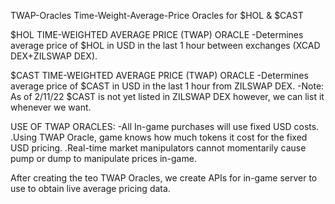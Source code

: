 TWAP-Oracles
Time-Weight-Average-Price Oracles for $HOL & $CAST 

$HOL TIME-WEIGHTED AVERAGE PRICE (TWAP) ORACLE
-Determines average price of $HOL in USD in the last 1 hour between exchanges (XCAD DEX+ZILSWAP DEX).

$CAST TIME-WEIGHTED AVERAGE PRICE (TWAP) ORACLE
-Determines average price of $CAST in USD in the last 1 hour from ZILSWAP DEX.
-Note: As of 2/11/22 $CAST is not yet listed in ZILSWAP DEX however, we can list it whenever we want.

USE OF TWAP ORACLES:
-All In-game purchases will use fixed USD costs.
  .Using TWAP Oracle, game knows how much tokens it cost for the fixed USD pricing.
  .Real-time market manipulators cannot momentarily cause pump or dump to manipulate prices in-game.

After creating the teo TWAP Oracles, we create APIs for in-game server to use to obtain live average pricing data.
